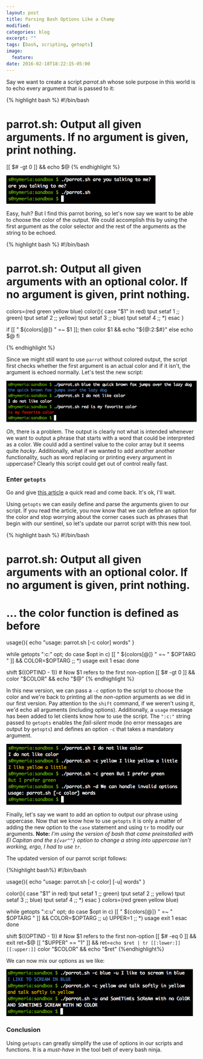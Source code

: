 ```yaml
---
layout: post
title: Parsing Bash Options Like a Champ
modified:
categories: blog
excerpt: ""
tags: [bash, scripting, getopts]
image:
  feature:
date: 2016-02-18T18:22:15-05:00
---
```


Say we want to create a script _parrot.sh_ whose sole purpose in this world is to echo every argument that is passed to it:

{% highlight bash %}
#!/bin/bash
# parrot.sh: Output all given arguments. If no argument is given, print nothing.
[[ $# -gt 0 ]] && echo $@
{% endhighlight %}

![parrot-2](/images/posts/parrot-1.png)

Easy, huh? But I find this parrot boring, so let's now say we want to be able to choose the color of the output. We could accomplish this by using the first argument as the color selector and the rest of the arguments as the string to be echoed.

{% highlight bash %}
#!/bin/bash
# parrot.sh: Output all given arguments with an optional color. If no argument is given, print nothing.

colors=(red green yellow blue)
color(){
    case "$1" in
        red)
            tput setaf 1
            ;;
        green)
            tput setaf 2
            ;;
        yellow)
            tput setaf 3
            ;;
        blue)
            tput setaf 4
            ;;
        *)
    esac
}

if [[ " ${colors[@]} " =~ $1 ]]; then
  color $1 && echo "${@:2:$#}"
else
  echo $@
fi

{% endhighlight %}

Since we might still want to use `parrot` without colored output, the script first checks whether the first argument is an actual color and if it isn't, the argument is echoed normally. Let's test the new script:

![parrot-3](/images/posts/parrot-3.png)

*Oh*, there is a problem. The output is clearly not what is intended whenever we want to output a phrase that starts with a word that could be interpreted as a color. We could add a sentinel value to the color array but it seems quite *hacky*. Additionally, what if we wanted to add another another functionality, such as word replacing or printing every argument in uppercase? Clearly this script could get out of control really fast.

### Enter `getopts`

Go and give <a href="http://wiki.bash-hackers.org/howto/getopts_tutorial" target="\_blank">this article</a> a quick read and come back. It's ok, I'll wait.

Using `getopts` we can easily define and parse the arguments given to our script. If you read the article, you now know that we can define an option for the color and stop worrying about the corner cases such as phrases that begin with our sentinel, so let's update our parrot script with this new tool.

{% highlight bash %}
#!/bin/bash
# parrot.sh: Output all given arguments with an optional color. If no argument is given, print nothing.

# ... the color function is defined as before

usage(){
  echo "usage: parrot.sh [-c color] words"
}

while getopts ":c:" opt; do
  case $opt in
    c)
      [[ " ${colors[@]} " =~ " $OPTARG " ]] && COLOR=$OPTARG
    ;;
    *)
      usage
      exit 1
  esac
done

shift $((OPTIND - 1)) # Now $1 refers to the first non-option
[[ $# -gt 0 ]] && color "$COLOR" && echo "$@"
{% endhighlight %}

In this new version, we can pass a `-c` option to the script to choose the color and we're back to printing all the *non-option* arguments as we did in our first version. Pay attention to the `shift` command, if we weren't using it, we'd echo all arguments (including options). Additionally, a `usage` message has been added to let clients know how to use the script. The `":c:"` string passed to `getopts` enables the *fail-silent* mode (no error messages are output by `getopts`) and defines an option `-c` that takes a mandatory argument.

![parrot-4](/images/posts/parrot-4.png)

Finally, let's say we want to add an option to output our phrase using uppercase. Now that we know how to use `getopts` it is only a matter of adding the new option to the `case` statement and using `tr` to modify our arguments. **Note:** *I'm using the version of bash that came preinstalled with El Capitan and the `${var^^}` option to change a string into uppercase isn't working, ergo, I had to use `tr`.*

The updated version of our parrot script follows:

{%highlight bash%}
#!/bin/bash

usage(){
  echo "usage: parrot.sh [-c color] [-u] words"
}

color(){
    case "$1" in
        red)
            tput setaf 1
            ;;
        green)
            tput setaf 2
            ;;
        yellow)
            tput setaf 3
            ;;
        blue)
            tput setaf 4
            ;;
        *)
    esac
}
colors=(red green yellow blue)

while getopts ":c:u" opt; do
  case $opt in
    c)
      [[ " ${colors[@]} " =~ " $OPTARG " ]] && COLOR=$OPTARG
    ;;
    u)
      UPPER=1
    ;;
    *)
      usage
      exit 1
  esac
done

shift $((OPTIND - 1)) # Now $1 refers to the first non-option
[[ $# -eq 0 ]] && exit
ret=$@
[[ "$UPPER" == "1" ]] && ret=`echo $ret | tr [[:lower:]] [[:upper:]]`
color "$COLOR" && echo "$ret"
{%endhighlight%}

We can now mix our options as we like:

![parrot-5](/images/posts/parrot-5.png)

### Conclusion

Using `getopts` can greatly simplify the use of options in our scripts and functions. It is a *must-have* in the tool belt of every bash ninja.
